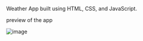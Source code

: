 Weather App built using HTML, CSS, and JavaScript.


preview of the app

![image](https://github.com/Nensi-Rijal/weatherpp-htmlcssjs-01/assets/65943072/c952f3a9-0634-4b58-8705-1f641375e660)

